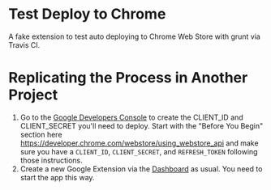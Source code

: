 # Test Deploy to Chrome

A fake extension to test auto deploying to Chrome Web Store with grunt via Travis CI.

# Replicating the Process in Another Project
1. Go to the [Google Developers Console](https://console.developers.google.com/) to create the CLIENT_ID and CLIENT_SECRET you'll need to deploy. Start with the "Before You Begin" section here https://developer.chrome.com/webstore/using_webstore_api and make sure you have a `CLIENT_ID`, `CLIENT_SECRET`, and `REFRESH_TOKEN` following those instructions.
2. Create a new Google Extension via the [Dashboard](https://chrome.google.com/webstore/developer/dashboard) as usual. You need to start the app this way.